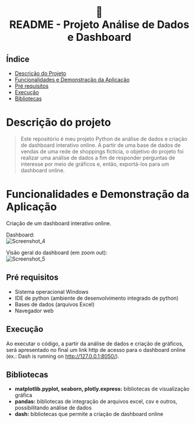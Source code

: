 <h1 align="center">
📄<br>README - Projeto Análise de Dados e Dashboard
</h1>

## Índice 

* [Descrição do Projeto](#descrição-do-projeto)
* [Funcionalidades e Demonstração da Aplicação](#funcionalidades-e-demonstração-da-aplicação)
* [Pré requisitos](#pré-requisitos)
* [Execução](#execução)
* [Bibliotecas](#bibliotecas)

# Descrição do projeto
> Este repositório é meu projeto Python de análise de dados e criação de dashboard interativo online. A partir de uma base de dados de vendas de uma rede de shoppings fictícia, o objetivo do projeto foi realizar uma análise de dados a fim de responder perguntas de interesse por meio de gráficos e, então, exportá-los para um dashboard online.

# Funcionalidades e Demonstração da Aplicação
Criação de um dashboard interativo online.

Dashboard:<br>
![Screenshot_4](https://user-images.githubusercontent.com/128300382/228258230-6ca7feef-ef20-4dac-825d-28c69dcb89e1.png)

Visão geral do dashboard (em zoom out):<br>
![Screenshot_5](https://user-images.githubusercontent.com/128300382/228258243-02eb3afe-1255-4025-83f6-704ac168e82b.png)

## Pré requisitos

* Sistema operacional Windows
* IDE de python (ambiente de desenvolvimento integrado de python)
* Bases de dados (arquivos Excel)
* Navegador web

## Execução

Ao executar o código, a partir da análise de dados e criação de gráficos, será apresentado no final um link http de acesso para o dashboard online (ex.: Dash is running on http://127.0.0.1:8050/). 

## Bibliotecas

* <strong>matplotlib.pyplot, seaborn, plotly.express:</strong> bibliotecas de visualização gráfica<br>
* <strong>pandas:</strong> bibliotecas de integração de arquivos excel, csv e outros, possibilitando análise de dados<br>
* <strong>dash:</strong> bibliotecas que permite a criação de dashboard online<br>
